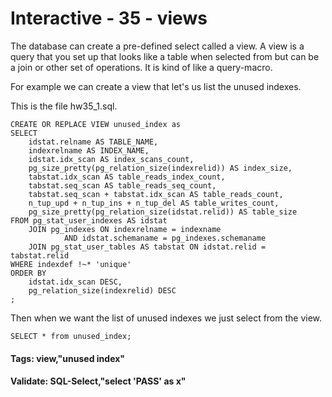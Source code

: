 



<style>
.pagebreak { page-break-before: always; }
.half { height: 200px; }
</style>








# Interactive - 35 - views

The database can create a pre-defined select called a view.
A view is a query that you set up that looks like a table when selected from but
can be a join or other set of operations.  It is kind of like a query-macro.

For example we can create a view that let's us list the unused indexes.

This is the file hw35_1.sql.

```
CREATE OR REPLACE VIEW unused_index as
SELECT
    idstat.relname AS TABLE_NAME,
    indexrelname AS INDEX_NAME,
    idstat.idx_scan AS index_scans_count,
    pg_size_pretty(pg_relation_size(indexrelid)) AS index_size,
    tabstat.idx_scan AS table_reads_index_count,
    tabstat.seq_scan AS table_reads_seq_count,
    tabstat.seq_scan + tabstat.idx_scan AS table_reads_count,
    n_tup_upd + n_tup_ins + n_tup_del AS table_writes_count,
    pg_size_pretty(pg_relation_size(idstat.relid)) AS table_size
FROM pg_stat_user_indexes AS idstat
	JOIN pg_indexes ON indexrelname = indexname
			AND idstat.schemaname = pg_indexes.schemaname
	JOIN pg_stat_user_tables AS tabstat ON idstat.relid = tabstat.relid
WHERE indexdef !~* 'unique'
ORDER BY
    idstat.idx_scan DESC,
    pg_relation_size(indexrelid) DESC
;

```

Then when we want the list of unused indexes we just select from the view.


```
SELECT * from unused_index;

```


#### Tags: view,"unused index"

#### Validate: SQL-Select,"select 'PASS' as x"
